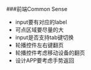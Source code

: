 ###前端Common Sense

* input要有对应的label
* 可点区域要尽量的大
* input是否支持tab键切换
* 轮播控件左右键翻页
* 轮播控件考虑移动设备的翻页
* 设计APP要考虑手势返回
